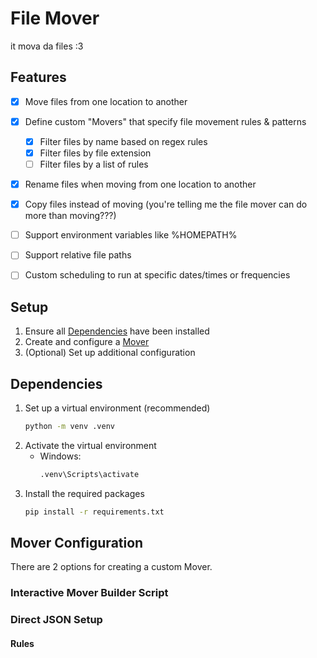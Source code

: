 # File Mover

it mova da files :3

## Features

- [x] Move files from one location to another
- [x] Define custom "Movers" that specify file movement rules & patterns
    - [x] Filter files by name based on regex rules
    - [x] Filter files by file extension
    - [ ] Filter files by a list of rules
- [x] Rename files when moving from one location to another
- [x] Copy files instead of moving (you're telling me the file mover can do more than moving???)
- [ ] Support environment variables like %HOMEPATH%
- [ ] Support relative file paths
- [ ] Custom scheduling to run at specific dates/times or frequencies


## Setup

1. Ensure all [Dependencies](#dependencies) have been installed
2. Create and configure a [Mover](#mover%20configuration)
3. (Optional) Set up additional configuration


## Dependencies

1. Set up a virtual environment (recommended)
    ```bash
    python -m venv .venv
    ```
2. Activate the virtual environment
    - Windows:
        ```bash
        .venv\Scripts\activate
        ```
3. Install the required packages
    ```bash
    pip install -r requirements.txt
    ```

## Mover Configuration

There are 2 options for creating a custom Mover.

### Interactive Mover Builder Script



### Direct JSON Setup

#### Rules